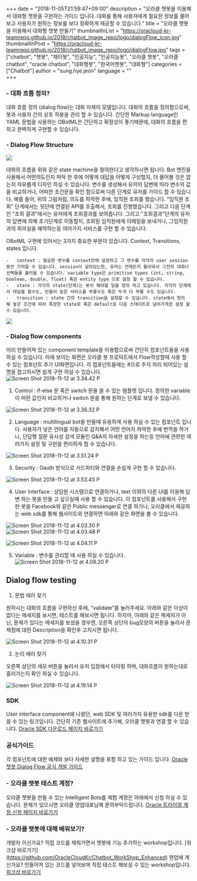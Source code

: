 +++
date = "2018-11-05T21:59:47+09:00"
description = "오라클 챗봇을 이용해서 대화형 챗봇을 구현하는 가이드 입니다. 대화를 통해 사용자에게 필요한 정보를 물어보고 사용자가 원하는 정보를 보다 정확하게 제공할 수 있습니다."
title = "오라클 챗봇을 이용해서 대화형 챗봇 만들기"
thumbnailInList = "https://oracloud-kr-teamrepo.github.io/2018/chatbot_image_repo/logo/dialogFlow_icon.jpg"
thumbnailInPost = "https://oracloud-kr-teamrepo.github.io/2018/chatbot_image_repo/logo/dialogFlow.jpg"
tags = ["chatbot", "챗봇", "채터봇", "인공지능", "인공지능봇", "오라클 챗봇", "오라클 chatbot", "oracle chatbot", "대화형봇", "한국어챗봇", "대화형"]
categories = ["Chatbot"]
author = "sung.hye.jeon"
language = ""  
+++

### - 대화 흐름 정의? 

대화 흐름 정의 (dialog flow)는 대화 자체의 모델입니다. 대화의 흐름을 정의함으로써, 봇과 사용자 간의 상호 작용을 관리 할 수 ​​있습니다. 간단한 Markup language인 YAML 문법을 사용하는 OBotML은 간단하고 확장성이 좋기때문에, 대화의 흐름을 편하고 완벽하게 구현할 수 있습니다.

### - Dialog Flow Structure 
![](https://oracloud-kr-teamrepo.github.io/2018/chatbot_image_repo/15413938977478/15420035293929.jpg)


대화의 흐름을 위와 같은 state machine을 정의한다고 생각하시면 됩니다. Bot 엔진을 사용해서 어떤의도인지 파악 한 후에 어떻게 대답을 어떻게 구성할지, 더 물어볼 것은 없는지 자유롭게 디자인 하실 수 있습니다. 변수를 생성해서 유저의 답변에 따라 변수의 값을 비교하거나, 어떠한 조건문을 확인 함으로써 다른 단계로 유저를 가이드 할 수 있습니다. 
예를 들어, 위의 그림처럼, 의도를 파악한 후에, 임직원 조회를 했습니다. "임직원 조회" 단계에서는 뒷단에 연결된 API를 호출해서, 조회를 진행했습니다. 그리고 다음 단계인 "조회 결과"에서는 유저에게 조회결과를 보여줍니다. 그리고 "조회결과"단계의 유저의 답변에 의해 초기단계로 이동할지, 조회된 임직원에게 이메일을 보내거나, 그임직원과의 회의실을 예약하는등 여러가지 서비스를 구현 할 수 있습니다. 

OBotML 구현에 있어서는 3가지 중요한 부분이 있습니다. Context, Transitions, states 입니다. 

    -   context : 필요한 변수를 context안에 설정하고 그 변수를 각각의 user session동안 기억할 수 있습니다. session이 살아있는한, 유저는 언제든지 돌아와서 그전의 대화나 선택들을 불러올 수 있습니다. variable type은 primitive types (int, string, boolean, double, float) 혹은 entity type 으로 설정 할 수 있습니다.
    -   state : 각각의 state(단계)는 봇이 해야할 일을 정의 하고 있습니다. 각각의 단계에서 대답을 할수도, 만들어 놓은 서비스를 부를수도 혹은 두개 다 부를 수도 있습니다. 
    -   transition : state 간의 transition을 설정할 수 있습니다. state에서 정의 해 놓은 조건에 따라 특정한 state로 혹은 default로 다음 스테이트로 넘어가게끔 설정 할 수 있습니다. 

  ![](https://oracloud-kr-teamrepo.github.io/2018/chatbot_image_repo/15413938977478/15414037722045.png)
  

### - Dialog flow components 
미리 만들어져 있는 component template을 이용함으로써 간단히 컴포넌트들을 사용하실 수 있습니다. 아래 보이는 화면은 오라클 봇 프로덕트에서 Flow작성할때 사용 할 수 있는 컴포넌트 추가 UI화면입니다. 각 컴포넌트들에는 #으로 주석 처리 되어있는 설명을 참고하시면 쉽게 구현 하실 수 있습니다.
![Screen Shot 2018-11-12 at 3.34.42 P](https://oracloud-kr-teamrepo.github.io/2018/chatbot_image_repo/15413938977478/Screen%20Shot%202018-11-12%20at%203.34.42%20PM.png)

1. Control : if-else 문 혹은 switch 문을 쓸 수 있는 템플렛 입니다. 정의한 variable이 어떤 값인지 비교하거나 switch 문을 통해 원하는 단계로 보낼 수 있습니다.

![Screen Shot 2018-11-12 at 3.36.32 P](https://oracloud-kr-teamrepo.github.io/2018/chatbot_image_repo/15413938977478/Screen%20Shot%202018-11-12%20at%203.36.32%20PM.png)

2. Language : multilingual bot을 만들때 유용하게 사용 하실 수 있는 컴포넌트 입니다. 사용자가 넣은 언어를 자동으로 감지해서 어떤 언어지 파악한 후에 번역을 하거나, 단답형 질문 유사성 검색 모듈인 Q&A의 자세한 설정을 하는등 언어에 관련한 여러가지 설정 및 구현을 편리하게 할 수 있습니다.

![Screen Shot 2018-11-12 at 3.51.24 P](https://oracloud-kr-teamrepo.github.io/2018/chatbot_image_repo/15413938977478/Screen%20Shot%202018-11-12%20at%203.51.24%20PM.png)


3. Security : Oauth 방식으로 서드파티와 연결을 손쉽게 구현 할 수 있습니다.

![Screen Shot 2018-11-12 at 3.53.45 P](https://oracloud-kr-teamrepo.github.io/2018/chatbot_image_repo/15413938977478/Screen%20Shot%202018-11-12%20at%203.53.45%20PM.png)

4. User Interface : 상담원 시스템으로 연결하거나, text 이외의 다른 UI를 이용해 답변 하는 봇을 만들 고 싶으실때 사용 할 수 있습니다. 이 컴포넌트를 사용해서 구현한 봇을 Facebook와 같은 Public messenger로 연결 하거나, 오라클에서 제공하는 web sdk를 통해 웹사이트와 연결하면 아래와 같은 화면을 볼 수 있습니다. 
 
![Screen Shot 2018-11-12 at 4.03.30 P](https://oracloud-kr-teamrepo.github.io/2018/chatbot_image_repo/15413938977478/Screen%20Shot%202018-11-12%20at%204.03.30%20PM.png)
![Screen Shot 2018-11-12 at 4.03.48 P](https://oracloud-kr-teamrepo.github.io/2018/chatbot_image_repo/15413938977478/Screen%20Shot%202018-11-12%20at%204.03.48%20PM.png)

![Screen Shot 2018-11-12 at 4.04.11 P](https://oracloud-kr-teamrepo.github.io/2018/chatbot_image_repo/15413938977478/Screen%20Shot%202018-11-12%20at%204.04.11%20PM.png)

5. Variable : 변수를 관리할 때 사용 하실 수 있습니다. 
![Screen Shot 2018-11-12 at 4.08.20 P](https://oracloud-kr-teamrepo.github.io/2018/chatbot_image_repo/15413938977478/Screen%20Shot%202018-11-12%20at%204.08.20%20PM.png)


## Dialog flow testing 

1. 문법 에러 찾기

원하시는 대화의 흐름을 구현하신 후에, "validate"를 눌러주세요. 아래와 같은 이상이없다는 메세지를 보시면, 테스트를 해보시면 됩니다. 하지마, 아래와 같은 메세지가 아닌, 문제가 있다는 메세지를 보셨을 경우엔, 오른쪽 상단의 bug모양의 버튼을 눌러서 문제점에 대한 Description을 확인후 고치시면 됩니다. 

![Screen Shot 2018-11-12 at 4.10.31 P](https://oracloud-kr-teamrepo.github.io/2018/chatbot_image_repo/15413938977478/Screen%20Shot%202018-11-12%20at%204.10.31%20PM.png)

2. 논리 에러 찾기

오른쪽 상단의 세모 버튼을 눌러서 유저 입장에서 타이핑 하며, 대화흐름이 원하는대로 흘러가는지 확인 하실 수 있습니다. 

 ![Screen Shot 2018-11-12 at 4.19.14 P](https://oracloud-kr-teamrepo.github.io/2018/chatbot_image_repo/15413938977478/Screen%20Shot%202018-11-12%20at%204.19.14%20PM.png)


### SDK 
User interface component에 나왔던, web SDK 및 여러가지 유용한 sdk를 다운 받을 수 있는 링크입니다. 간단히 기존 웹사이트에 추가해, 오라클 챗봇과 연결 할 수 있습니다. 
[Oracle SDK 다운로드 페이지 바로가기](https://www.oracle.com/technetwork/topics/cloud/downloads/mobile-cloud-service-3636470.html)

### 공식가이드 
각 컴포넌트에 대한 예제와 보다 자세한 설명을 포함 하고 있는 가이드 입니다.
[Oracle 챗봇 Dialog Flow 공식 개발 가이드](https://docs.oracle.com/en/cloud/paas/mobile-suite/use-chatbot/dialog-flow-definition.html#GUID-CE86A43E-286A-462C-8B80-0BA2666D80F7)

### - 오라클 챗봇 테스트 계정? 
오라클 챗봇을 만들 수 있는 Intelligent Bots를 체험 계정은 아래에서 신청 하실 수 있습니다. 문제가 있으시면 오라클 영업대표님께 문의부탁드립니다. 
[Oracle 트라이얼 계정 신청 페이지 바로가기](https://cloud.oracle.com/en_US/tryit)


### - 오라클 챗봇에 대해 배워보기? 
개발자 이신가요? 직접 코드를 채워가면서 챗봇에 기능 추가하는 workshop입니다. [워크샵 바로가기] (https://github.com/OracleCloudKr/Chatbot_WorkShop_Enhanced)
현업에 계신가요? 만들어져 있는 코드를 넣어보며 직접 테스트 해보실 수 있는 workshop입니다. [워크샵 바로가기](https://github.com/OracleCloudKr/ChatBot_Workshop)


